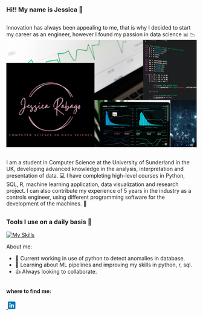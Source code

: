 ### Hi!! My name is Jessica :star2:       
##
Innovation has always been appealing to me, that is why I decided to start my career as an engineer, however I found my passion in data science :bar_chart: :chart_with_downwards_trend:
![](/pictures/k.png) 
##
I am a student in Computer Science at the University of Sunderland in the UK, developing advanced knowledge in the analysis, interpretation and presentation
of data. :computer: I have completing high-level courses in Python, SQL, R, machine learning application, data visualization and research project. I can also contribute my experience of 5 years in the industry as a controls engineer, using different programming software for the development of the machines. :office:
## 
### Tools I use on a daily basis :wrench:
[![My Skills](https://skills.thijs.gg/icons?i=py,r,mysql)](https://skills.thijs.gg)

About me:
- :floppy_disk: Current working in use of python to detect anomalies in database.
- :blue_book: Learning about ML pipelines and improving my skills in python, r, sql.
- :thumbsup: Always looking to collaborate.

##
#### where to find me:
<a href="https://www.linkedin.com/in/jessica-rabago-05539424a/"> <img align=”left”>
    <img src="pictures/linkedin.png" alt="LinkedIn" width="20" height="20"></a>



                          
